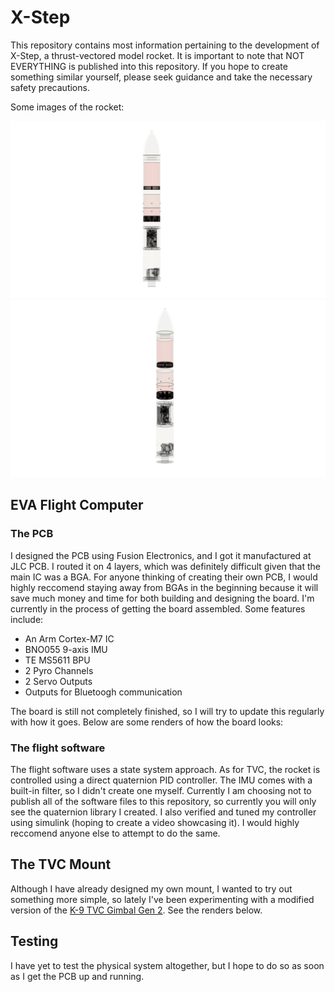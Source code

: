 # X-Step

This repository contains most information pertaining to the development of X-Step, a thrust-vectored model rocket. It is important to note that NOT EVERYTHING is published into this repository. If you hope to create something similar yourself, please seek guidance and take the necessary safety precautions.

Some images of the rocket:

![Rocket Image 1](/Images/Rocket/RocketIm1.png)
![Rocket Image 3](/Images/Rocket/RocketIm2.png)

## EVA Flight Computer

### The PCB

I designed the PCB using Fusion Electronics, and I got it manufactured at JLC PCB. I routed it on 4 layers, which was definitely difficult given that the main IC was a BGA. For anyone thinking of creating their own PCB, I would highly reccomend staying away from BGAs in  the beginning because it will save much money and time for both building and designing the board. I'm currently in the process of getting the board assembled. Some features include:

- An Arm Cortex-M7 IC
- BNO055 9-axis IMU
- TE MS5611 BPU
- 2 Pyro Channels
- 2 Servo Outputs
- Outputs for Bluetoogh communication

The board is still not completely finished, so I will try to update this regularly with how it goes. Below are some renders of how the board looks:

### The flight software

The flight software uses a state system approach. As for TVC, the rocket is controlled using a direct quaternion PID controller. The IMU comes with a built-in filter, so I didn't create one myself. Currently I am choosing not to publish all of the software files to this repository, so currently you will only see the quaternion library I created. I also verified and tuned my controller using simulink (hoping to create a video showcasing it). I would highly reccomend anyone else to attempt to do the same.

## The TVC Mount

Although I have already designed my own mount, I wanted to try out something more simple, so lately I've been experimenting with a modified version of the [K-9 TVC Gimbal Gen 2](https://www.thingiverse.com/thing:4593287). See the renders below.

## Testing

I have yet to test the physical system altogether, but I hope to do so as soon as I get the PCB up and running.
